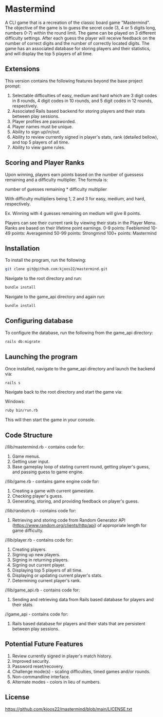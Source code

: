 # Mastermind

A CLI game that is a recreation of the classic board game "Mastermind". The objective of the game is to guess the secret code (3, 4 or 5 digits long, numbers 0-7) within the round limit. The game can be played on 3 different difficulty settings. After each guess the player will receive feedback on the number of correct digits and the number of correctly located digits. The game has an associated database for storing players and their statistics, and will display the top 5 players of all time.

## Extensions
This version contains the following features beyond the base project prompt:
1. Selectable difficulties of easy, medium and hard which are 3 digit codes in 8 rounds, 4 digit codes in 10 rounds, and 5 digit codes in 12 rounds, respectively.
2. Associated Rails based backend for storing players and their stats between play sessions.
3. Player profiles are passworded.
4. Player names must be unique.
5. Ability to sign up/in/out.
6. Ability to review currently signed in player's stats, rank (detailed bellow), and top 5 players of all time.
7. Ability to view game rules.

## Scoring and Player Ranks
Upon winning, players earn points based on the number of guessess remaining and a difficulty multiplier. The formula is:

number of guesses remaining * difficulty multiplier

With difficulty multipliers being 1, 2 and 3 for easy, medium, and hard, respectively.

Ex. Winning with 4 guesses remaining on medium will give 8 points.

Players can see their current rank by viewing their stats in the Player Menu.
Ranks are based on their lifetime point earnings.
0-9 points: Feeblemind
10-49 points: Averagemind
50-99 points: Strongmind
100+ points: Mastermind

## Installation
To install the program, run the following:

```bash
git clone git@github.com:kjoos22/mastermind.git
```
Navigate to the root directory and run:

```bash
bundle install
```

Navigate to the game_api directory and again run:
```bash
bundle install
```

## Configuring database
To configure the database, run the following from the game_api directory:

```bash
rails db:migrate
```

## Launching the program
Once installed, navigate to the game_api directory and launch the backend via:

```bash
rails s
```

Navigate back to the root directory and start the game via:

Windows:
```bash
ruby bin/run.rb
```

This will then start the game in your console.

## Code Structure
//lib/mastermind.rb - contains code for:
1. Game menus.
2. Getting user input.
3. Base gameplay loop of stating current round, getting player's guess, and passing guess to game engine.

//lib/game.rb - contains game engine code for:
1. Creating a game with current gamestate.
2. Checking player's guess.
3. Generating, storing, and providing feedback on player's guess.

//lib/random.rb - contains code for:
1. Retrieving and storing code from Random Generator API (https://www.random.org/clients/http/api) of appropriate length for game difficulty.

//lib/player.rb - contains code for:
1. Creating players.
2. Signing up new players.
3. Signing in returning players.
4. Signing out current player.
5. Displaying top 5 players of all time.
6. Displaying or updating current player's stats.
7. Determining current player's rank.

//lib/game_api.rb - contains code for:
1. Sending and retrieving data from Rails based database for players and their stats.

//game_api - contains code for:
1. Rails based database for players and their stats that are persistent between play sessions.

## Potential Future Features
1. Review currently signed in player's match history.
2. Improved security.
3. Password reset/recovery.
4. Challenge mode(s) - scaling difficulties, timed games and/or rounds.
5. Non-commandline interface.
6. Alternate modes - colors in lieu of numbers.

## License
https://github.com/kjoos22/mastermind/blob/main/LICENSE.txt